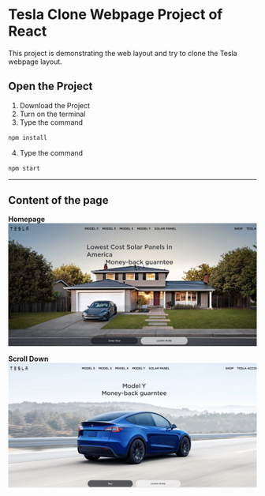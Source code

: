 # Tesla Clone Webpage Project of React

This project is demonstrating the web layout and try to clone the Tesla webpage layout.

## Open the Project

1. Download the Project
2. Turn on the terminal
3. Type the command

```bash
npm install
```

4. Type the command

```bash
npm start
```

---

## Content of the page

**Homepage**
![HomePage](./image/image2.jpg)

**Scroll Down**
![HomePage](./image/image1.jpg)
